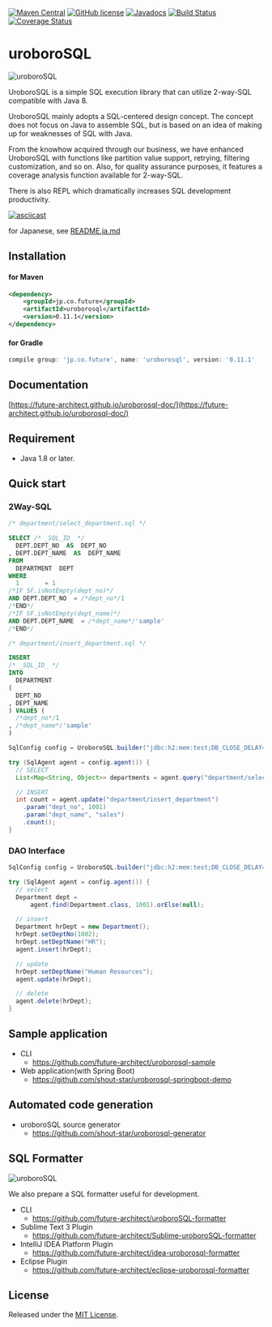 [![Maven Central](https://maven-badges.herokuapp.com/maven-central/jp.co.future/uroborosql/badge.svg?style=plastic)](https://maven-badges.herokuapp.com/maven-central/jp.co.future/uroborosql) [![GitHub license](https://img.shields.io/badge/license-MIT-blue.svg?style=plastic)](https://raw.githubusercontent.com/future-architect/uroborosql/master/LICENSE) [![Javadocs](https://www.javadoc.io/badge/jp.co.future/uroborosql.svg)](https://www.javadoc.io/doc/jp.co.future/uroborosql) [![Build Status](https://travis-ci.org/future-architect/uroborosql.svg?branch=master)](https://travis-ci.org/future-architect/uroborosql) [![Coverage Status](https://coveralls.io/repos/github/future-architect/uroborosql/badge.svg?branch=master)](https://coveralls.io/github/future-architect/uroborosql?branch=master)

uroboroSQL
==========

<img src="https://future-architect.github.io/uroborosql-doc//images/logo.png" style="max-width: 600px;" alt="uroboroSQL" />

UroboroSQL is a simple SQL execution library that can utilize 2-way-SQL compatible with Java 8.

UroboroSQL mainly adopts a SQL-centered design concept. The concept does not focus on Java to assemble SQL, but is based on an idea of making up for weaknesses of SQL with Java.

From the knowhow acquired through our business, we have enhanced UroboroSQL with functions like partition value support, retrying, filtering customization, and so on. Also, for quality assurance purposes, it features a coverage analysis function available for 2-way-SQL.

There is also REPL which dramatically increases SQL development productivity.

[![asciicast](https://asciinema.org/a/122312.png)](https://asciinema.org/a/122312)

for Japanese, see [README.ja.md](https://github.com/future-architect/uroborosql/blob/master/README.ja.md)

Installation
------------

#### for Maven

```xml
<dependency>
    <groupId>jp.co.future</groupId>
    <artifactId>uroborosql</artifactId>
    <version>0.11.1</version>
</dependency>
```

#### for Gradle

```gradle
compile group: 'jp.co.future', name: 'uroborosql', version: '0.11.1'
```

Documentation
-------------

[https://future-architect.github.io/uroborosql-doc/](https://future-architect.github.io/uroborosql-doc/)

Requirement
-----------

-	Java 1.8 or later.

Quick start
-----------

### 2Way-SQL

```sql
/* department/select_department.sql */

SELECT /* _SQL_ID_ */
  DEPT.DEPT_NO  AS  DEPT_NO
, DEPT.DEPT_NAME  AS  DEPT_NAME
FROM
  DEPARTMENT  DEPT
WHERE
  1       = 1
/*IF SF.isNotEmpty(dept_no)*/
AND DEPT.DEPT_NO  = /*dept_no*/1
/*END*/
/*IF SF.isNotEmpty(dept_name)*/
AND DEPT.DEPT_NAME  = /*dept_name*/'sample'
/*END*/

```

```sql
/* department/insert_department.sql */

INSERT
/* _SQL_ID_ */
INTO
  DEPARTMENT
(
  DEPT_NO
, DEPT_NAME
) VALUES (
  /*dept_no*/1
, /*dept_name*/'sample'
)
```

```java
SqlConfig config = UroboroSQL.builder("jdbc:h2:mem:test;DB_CLOSE_DELAY=-1", "sa", "").build();

try (SqlAgent agent = config.agent()) {
  // SELECT
  List<Map<String, Object>> departments = agent.query("department/select_department").param("dept_no", 1001).collect();

  // INSERT
  int count = agent.update("department/insert_department")
    .param("dept_no", 1001)
    .param("dept_name", "sales")
    .count();
}
```

### DAO Interface

```java
SqlConfig config = UroboroSQL.builder("jdbc:h2:mem:test;DB_CLOSE_DELAY=-1", "sa", "").build();

try (SqlAgent agent = config.agent()) {
  // select
  Department dept =
      agent.find(Department.class, 1001).orElse(null);

  // insert
  Department hrDept = new Department();
  hrDept.setDeptNo(1002);
  hrDept.setDeptName("HR");
  agent.insert(hrDept);

  // update
  hrDept.setDeptName("Human Resources");
  agent.update(hrDept);

  // delete
  agent.delete(hrDept);
}
```

Sample application
------------------

- CLI
    - https://github.com/future-architect/uroborosql-sample
- Web application(with Spring Boot)
    - https://github.com/shout-star/uroborosql-springboot-demo

Automated code generation
-------------------------

- uroboroSQL source generator
    - https://github.com/shout-star/uroborosql-generator

SQL Formatter
-------------

<img src="https://github.com/future-architect/uroboroSQL-formatter/raw/master/image/uroboroSQLformatter_logo.png" style="max-width: 500px;" alt="uroboroSQL" />

We also prepare a SQL formatter useful for development.

-	CLI
	-	https://github.com/future-architect/uroboroSQL-formatter
-	Sublime Text 3 Plugin
	-	https://github.com/future-architect/Sublime-uroboroSQL-formatter
-	IntelliJ IDEA Platform Plugin
	-	https://github.com/future-architect/idea-uroborosql-formatter
-	Eclipse Plugin
	-	https://github.com/future-architect/eclipse-uroborosql-formatter

License
-------

Released under the [MIT License](https://github.com/future-architect/uroborosql/blob/master/LICENSE).
